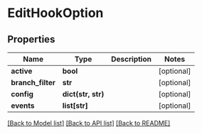 # EditHookOption

## Properties
Name | Type | Description | Notes
------------ | ------------- | ------------- | -------------
**active** | **bool** |  | [optional]
**branch_filter** | **str** |  | [optional]
**config** | **dict(str, str)** |  | [optional]
**events** | **list[str]** |  | [optional]

[[Back to Model list]](../README.md#documentation-for-models) [[Back to API list]](../README.md#documentation-for-api-endpoints) [[Back to README]](../README.md)


